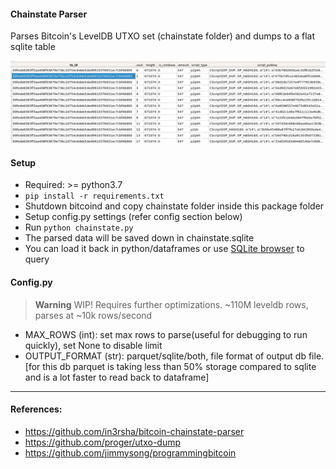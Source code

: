 #### Chainstate Parser
Parses Bitcoin's LevelDB UTXO set (chainstate folder) and dumps to a flat sqlite table



![alt screenshot](chainstate_screenshot.png)


#### Setup
- Required: >= python3.7
- `pip install -r requirements.txt`
- Shutdown bitcoind and copy chainstate folder inside this package folder
- Setup config.py settings (refer config section below)
- Run `python chainstate.py`
- The parsed data will be saved down in chainstate.sqlite
- You can load it back in python/dataframes or use [SQLite browser](https://sqlitebrowser.org/) to query

#### Config.py
> **Warning**
> WIP! Requires further optimizations. ~110M leveldb rows, parses at ~10k rows/second
- MAX_ROWS (int): set max rows to parse(useful for debugging to run quickly), set None to disable limit
- OUTPUT_FORMAT (str): parquet/sqlite/both, file format of output db file. 
    [for this db parquet is taking less than 50% storage compared to sqlite and is a lot faster to read back to dataframe]



---
#### References:
- https://github.com/in3rsha/bitcoin-chainstate-parser
- https://github.com/proger/utxo-dump
- https://github.com/jimmysong/programmingbitcoin